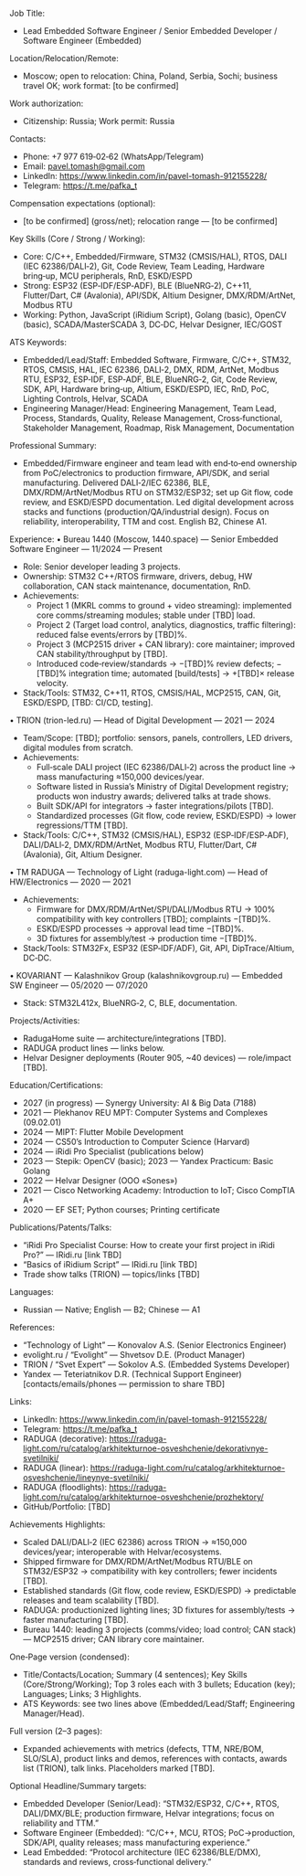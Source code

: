Job Title:
- Lead Embedded Software Engineer / Senior Embedded Developer / Software Engineer (Embedded)

Location/Relocation/Remote:
- Moscow; open to relocation: China, Poland, Serbia, Sochi; business travel OK; work format: [to be confirmed]

Work authorization:
- Citizenship: Russia; Work permit: Russia

Contacts:
- Phone: +7 977 619‑02‑62 (WhatsApp/Telegram)
- Email: pavel.tomash@gmail.com
- LinkedIn: https://www.linkedin.com/in/pavel-tomash-912155228/
- Telegram: https://t.me/pafka_t

Compensation expectations (optional):
- [to be confirmed] (gross/net); relocation range — [to be confirmed]

Key Skills (Core / Strong / Working):
- Core: C/C++, Embedded/Firmware, STM32 (CMSIS/HAL), RTOS, DALI (IEC 62386/DALI‑2), Git, Code Review, Team Leading, Hardware bring‑up, MCU peripherals, RnD, ESKD/ESPD
- Strong: ESP32 (ESP‑IDF/ESP‑ADF), BLE (BlueNRG‑2), C++11, Flutter/Dart, C# (Avalonia), API/SDK, Altium Designer, DMX/RDM/ArtNet, Modbus RTU
- Working: Python, JavaScript (iRidium Script), Golang (basic), OpenCV (basic), SCADA/MasterSCADA 3, DC‑DC, Helvar Designer, IEC/GOST

ATS Keywords:
- Embedded/Lead/Staff: Embedded Software, Firmware, C/C++, STM32, RTOS, CMSIS, HAL, IEC 62386, DALI‑2, DMX, RDM, ArtNet, Modbus RTU, ESP32, ESP‑IDF, ESP‑ADF, BLE, BlueNRG‑2, Git, Code Review, SDK, API, Hardware bring‑up, Altium, ESKD/ESPD, IEC, RnD, PoC, Lighting Controls, Helvar, SCADA
- Engineering Manager/Head: Engineering Management, Team Lead, Process, Standards, Quality, Release Management, Cross‑functional, Stakeholder Management, Roadmap, Risk Management, Documentation

Professional Summary:
- Embedded/Firmware engineer and team lead with end‑to‑end ownership from PoC/electronics to production firmware, API/SDK, and serial manufacturing. Delivered DALI‑2/IEC 62386, BLE, DMX/RDM/ArtNet/Modbus RTU on STM32/ESP32; set up Git flow, code review, and ESKD/ESPD documentation. Led digital development across stacks and functions (production/QA/industrial design). Focus on reliability, interoperability, TTM and cost. English B2, Chinese A1.

Experience:
• Bureau 1440 (Moscow, 1440.space) — Senior Embedded Software Engineer — 11/2024 — Present
- Role: Senior developer leading 3 projects.
- Ownership: STM32 C++/RTOS firmware, drivers, debug, HW collaboration, CAN stack maintenance, documentation, RnD.
- Achievements:
  - Project 1 (MKRL comms to ground + video streaming): implemented core comms/streaming modules; stable under [TBD] load.
  - Project 2 (Target load control, analytics, diagnostics, traffic filtering): reduced false events/errors by [TBD]%. 
  - Project 3 (MCP2515 driver + CAN library): core maintainer; improved CAN stability/throughput by [TBD].
  - Introduced code‑review/standards → −[TBD]% review defects; −[TBD]% integration time; automated [build/tests] → +[TBD]× release velocity.
- Stack/Tools: STM32, C++11, RTOS, CMSIS/HAL, MCP2515, CAN, Git, ESKD/ESPD, [TBD: CI/CD, testing].

• TRION (trion-led.ru) — Head of Digital Development — 2021 — 2024
- Team/Scope: [TBD]; portfolio: sensors, panels, controllers, LED drivers, digital modules from scratch.
- Achievements:
  - Full‑scale DALI project (IEC 62386/DALI‑2) across the product line → mass manufacturing ≈150,000 devices/year.
  - Software listed in Russia’s Ministry of Digital Development registry; products won industry awards; delivered talks at trade shows.
  - Built SDK/API for integrators → faster integrations/pilots [TBD].
  - Standardized processes (Git flow, code review, ESKD/ESPD) → lower regressions/TTM [TBD].
- Stack/Tools: C/C++, STM32 (CMSIS/HAL), ESP32 (ESP‑IDF/ESP‑ADF), DALI/DALI‑2, DMX/RDM/ArtNet, Modbus RTU, Flutter/Dart, C# (Avalonia), Git, Altium Designer.

• TM RADUGA — Technology of Light (raduga-light.com) — Head of HW/Electronics — 2020 — 2021
- Achievements:
  - Firmware for DMX/RDM/ArtNet/SPI/DALI/Modbus RTU → 100% compatibility with key controllers [TBD]; complaints −[TBD]%.
  - ESKD/ESPD processes → approval lead time −[TBD]%.
  - 3D fixtures for assembly/test → production time −[TBD]%.
- Stack/Tools: STM32Fx, ESP32 (ESP‑IDF/ADF), Git, API, DipTrace/Altium, DC‑DC.

• KOVARIANT — Kalashnikov Group (kalashnikovgroup.ru) — Embedded SW Engineer — 05/2020 — 07/2020
- Stack: STM32L412x, BlueNRG‑2, C, BLE, documentation.

Projects/Activities:
- RadugaHome suite — architecture/integrations [TBD].
- RADUGA product lines — links below.
- Helvar Designer deployments (Router 905, ~40 devices) — role/impact [TBD].

Education/Certifications:
- 2027 (in progress) — Synergy University: AI & Big Data (7188)
- 2021 — Plekhanov REU MPT: Computer Systems and Complexes (09.02.01)
- 2024 — MIPT: Flutter Mobile Development
- 2024 — CS50’s Introduction to Computer Science (Harvard)
- 2024 — iRidi Pro Specialist (publications below)
- 2023 — Stepik: OpenCV (basic); 2023 — Yandex Practicum: Basic Golang
- 2022 — Helvar Designer (OOO «Sones»)
- 2021 — Cisco Networking Academy: Introduction to IoT; Cisco CompTIA A+
- 2020 — EF SET; Python courses; Printing certificate

Publications/Patents/Talks:
- “iRidi Pro Specialist Course: How to create your first project in iRidi Pro?” — IRidi.ru [link TBD]
- “Basics of iRidium Script” — IRidi.ru [link TBD]
- Trade show talks (TRION) — topics/links [TBD]

Languages:
- Russian — Native; English — B2; Chinese — A1

References:
- “Technology of Light” — Konovalov A.S. (Senior Electronics Engineer)
- evolight.ru / “Evolight” — Shvetsov D.E. (Product Manager)
- TRION / “Svet Expert” — Sokolov A.S. (Embedded Systems Developer)
- Yandex — Teteriatnikov D.R. (Technical Support Engineer)
[contacts/emails/phones — permission to share TBD]

Links:
- LinkedIn: https://www.linkedin.com/in/pavel-tomash-912155228/
- Telegram: https://t.me/pafka_t
- RADUGA (decorative): https://raduga-light.com/ru/catalog/arkhitekturnoe-osveshchenie/dekorativnye-svetilniki/
- RADUGA (linear): https://raduga-light.com/ru/catalog/arkhitekturnoe-osveshchenie/lineynye-svetilniki/
- RADUGA (floodlights): https://raduga-light.com/ru/catalog/arkhitekturnoe-osveshchenie/prozhektory/
- GitHub/Portfolio: [TBD]

Achievements Highlights:
- Scaled DALI/DALI‑2 (IEC 62386) across TRION → ≈150,000 devices/year; interoperable with Helvar/ecosystems.
- Shipped firmware for DMX/RDM/ArtNet/Modbus RTU/BLE on STM32/ESP32 → compatibility with key controllers; fewer incidents [TBD].
- Established standards (Git flow, code review, ESKD/ESPD) → predictable releases and team scalability [TBD].
- RADUGA: productionized lighting lines; 3D fixtures for assembly/tests → faster manufacturing [TBD].
- Bureau 1440: leading 3 projects (comms/video; load control; CAN stack) — MCP2515 driver; CAN library core maintainer.

One‑Page version (condensed):
- Title/Contacts/Location; Summary (4 sentences); Key Skills (Core/Strong/Working); Top 3 roles each with 3 bullets; Education (key); Languages; Links; 3 Highlights.
- ATS Keywords: see two lines above (Embedded/Lead/Staff; Engineering Manager/Head).

Full version (2–3 pages):
- Expanded achievements with metrics (defects, TTM, NRE/BOM, SLO/SLA), product links and demos, references with contacts, awards list (TRION), talk links. Placeholders marked [TBD].

Optional Headline/Summary targets:
- Embedded Developer (Senior/Lead): “STM32/ESP32, C/C++, RTOS, DALI/DMX/BLE; production firmware, Helvar integrations; focus on reliability and TTM.”
- Software Engineer (Embedded): “C/C++, MCU, RTOS; PoC→production, SDK/API, quality releases; mass manufacturing experience.”
- Lead Embedded: “Protocol architecture (IEC 62386/BLE/DMX), standards and reviews, cross‑functional delivery.” 